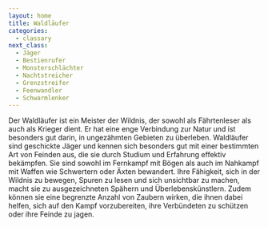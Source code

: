 ```yaml
---
layout: home
title: Waldläufer
categories:
  - classary
next_class:
  - Jäger
  - Bestienrufer
  - Monsterschlächter
  - Nachtstreicher
  - Grenzstreifer
  - Feenwandler
  - Schwarmlenker
---
```


Der Waldläufer ist ein Meister der Wildnis, der sowohl als Fährtenleser als auch als Krieger dient. Er hat eine enge
Verbindung zur Natur und ist besonders gut darin, in ungezähmten Gebieten zu überleben. Waldläufer sind geschickte Jäger
und kennen sich besonders gut mit einer bestimmten Art von Feinden aus, die sie durch Studium und Erfahrung effektiv
bekämpfen. Sie sind sowohl im Fernkampf mit Bögen als auch im Nahkampf mit Waffen wie Schwertern oder Äxten bewandert.
Ihre Fähigkeit, sich in der Wildnis zu bewegen, Spuren zu lesen und sich unsichtbar zu machen, macht sie zu
ausgezeichneten Spähern und Überlebenskünstlern. Zudem können sie eine begrenzte Anzahl von Zaubern wirken, die ihnen
dabei helfen, sich auf den Kampf vorzubereiten, ihre Verbündeten zu schützen oder ihre Feinde zu jagen.